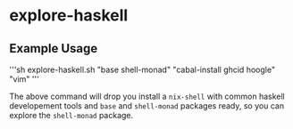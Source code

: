# explore-haskell

## Example Usage

'''sh
explore-haskell.sh "base shell-monad" "cabal-install ghcid hoogle" "vim"
'''

The above command will drop you install a `nix-shell` with common haskell developement tools and 
`base` and `shell-monad` packages ready, so you can explore the `shell-monad` package.

